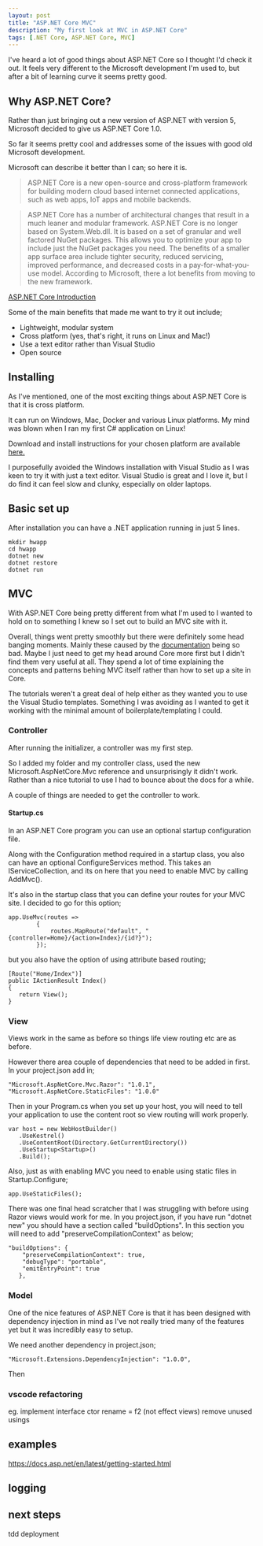 ```yaml
---
layout: post
title: "ASP.NET Core MVC"
description: "My first look at MVC in ASP.NET Core"
tags: [.NET Core, ASP.NET Core, MVC]
---
```


I've heard a lot of good things about ASP.NET Core so I thought I'd check it out.
It feels very different to the Microsoft development I'm used to, but after a bit of learning curve
it seems pretty good.

## Why ASP.NET Core?

Rather than just bringing out a new version of ASP.NET with version 5, Microsoft decided to 
give us ASP.NET Core 1.0.

So far it seems pretty cool and addresses some of the issues with good old Microsoft development.

Microsoft can describe it better than I can; so here it is.

> ASP.NET Core is a new open-source and cross-platform framework for building modern cloud based internet connected applications, such as web apps, IoT apps and mobile backends.

> ASP.NET Core has a number of architectural changes that result in a much leaner and modular framework. ASP.NET Core is no longer based on System.Web.dll. It is based on a set of granular and well factored NuGet packages. This allows you to optimize your app to include just the NuGet packages you need. The benefits of a smaller app surface area include tighter security, reduced servicing, improved performance, and decreased costs in a pay-for-what-you-use model.
According to Microsoft, there a lot benefits from moving to the new framework.

[ASP.NET Core Introduction](https://docs.asp.net/en/latest/intro.html)

Some of the main benefits that made me want to try it out include;

* Lightweight, modular system
* Cross platform (yes, that's right, it runs on Linux and Mac!)
* Use a text editor rather than Visual Studio
* Open source

## Installing

As I've mentioned, one of the most exciting things about ASP.NET Core is that it is cross platform.

It can run on Windows, Mac, Docker and various Linux platforms. My mind was blown when I ran my first 
C# application on Linux!

Download and install instructions for your chosen platform are available [here.](https://www.microsoft.com/net/core)

I purposefully avoided the Windows installation with Visual Studio as I was keen to try it with just a 
text editor. Visual Studio is great and I love it, but I do find it can feel slow and clunky, especially on older laptops.

## Basic set up

After installation you can have a .NET application running in just 5 lines.
   
    mkdir hwapp
    cd hwapp
    dotnet new
    dotnet restore
    dotnet run    

## MVC

With ASP.NET Core being pretty different from what I'm used to I wanted to hold on to something I knew so I set out to build an MVC site with it.

Overall, things went pretty smoothly but there were definitely some head banging moments. Mainly these caused by the [documentation](https://docs.asp.net/en/latest/) being so bad. Maybe I just need to get my head around Core more first but I didn't find them very useful at all. They spend a lot of time explaining the concepts and patterns behing MVC itself rather than how to set up a site in Core.

The tutorials weren't a great deal of help either as they wanted you to use the Visual Studio templates. Something I was avoiding as I wanted to get it working with the minimal amount of boilerplate/templating I could.

### Controller

After running the initializer, a controller was my first step.

So I added my folder and my controller class, used the new Microsoft.AspNetCore.Mvc reference and unsurprisingly it didn't work.
Rather than a nice tutorial to use I had to bounce about the docs for a while.

A couple of things are needed to get the controller to work.

#### Startup.cs

In an ASP.NET Core program you can use an optional startup configuration file.

Along with the Configuration method required in a startup class, you also can have an optional ConfigureServices method.
This takes an IServiceCollection, and its on here that you need to enable MVC by calling AddMvc().

It's also in the startup class that you can define your routes for your MVC site.
I decided to go for this option;

    app.UseMvc(routes =>
            {
                routes.MapRoute("default", "{controller=Home}/{action=Index}/{id?}");
            });

but you also have the option of using attribute based routing;

    [Route("Home/Index")]
    public IActionResult Index()
    {
       return View();
    }
        
### View

Views work in the same as before so things life view routing etc are as before.

However there area  couple of dependencies that need to be added in first.
In your project.json add in;

    "Microsoft.AspNetCore.Mvc.Razor": "1.0.1",
    "Microsoft.AspNetCore.StaticFiles": "1.0.0"

Then in your Program.cs when you set up your host, you will need to tell your application to use the content root so view routing will work properly.

    var host = new WebHostBuilder()
       .UseKestrel()
       .UseContentRoot(Directory.GetCurrentDirectory())
       .UseStartup<Startup>()
       .Build();

Also, just as with enabling MVC you need to enable using static files in Startup.Configure;

    app.UseStaticFiles();

There was one final head scratcher that I was struggling with before using Razor views would work for me.
In you project.json, if you have run "dotnet new" you should have a section called "buildOptions". In this section you will need to add "preserveCompilationContext" as below;

    "buildOptions": {
        "preserveCompilationContext": true,
        "debugType": "portable",
        "emitEntryPoint": true
       },
       
### Model

One of the nice features of ASP.NET Core is that it has been designed with dependency injection in mind as I've not really tried many of the features yet but it was incredibly easy to setup.

We need another dependency in project.json;

    "Microsoft.Extensions.DependencyInjection": "1.0.0",
    
Then 




### vscode refactoring

eg. implement interface
ctor
rename = f2 (not effect views)
remove unused usings

## examples

https://docs.asp.net/en/latest/getting-started.html

## logging

## next steps

tdd
deployment
